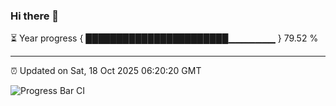 ### Hi there 👋

⏳ Year progress { ███████████████████████▁▁▁▁▁▁▁ } 79.52 %

---

⏰ Updated on Sat, 18 Oct 2025 06:20:20 GMT

![Progress Bar CI](https://github.com/liununu/liununu/workflows/Progress%20Bar%20CI/badge.svg)
